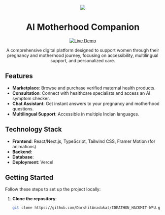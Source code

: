<p align="center">
  <img src="https://res.cloudinary.com/dk0xzfaw4/image/upload/v1742950495/Screenshot_2025-03-26_at_6.23.45_AM_lslugk.png"/>
</p>

<h1 align="center">AI Motherhood Companion</h1>

<p align="center">
  <a href="ideathon-hackmit.vercel.app" target="_blank">
    <img src="https://img.shields.io/badge/Live%20Demo-Visit%20Now-brightgreen" alt="Live Demo">
  </a>
</p>

<p align="center">
  A comprehensive digital platform designed to support women through their pregnancy and motherhood journey, focusing on accessibility, multilingual support, and personalized care.
</p>

## Features

- **Marketplace**: Browse and purchase verified maternal health products.
- **Consultation**: Connect with healthcare specialists and access an AI symptom checker.
- **Chat Assistant**: Get instant answers to your pregnancy and motherhood questions.
- **Multilingual Support**: Accessible in multiple Indian languages.

## Technology Stack

- **Frontend**: React/Next.js, TypeScript, Tailwind CSS, Framer Motion (for animations)
- **Backend**: 
- **Database**: 
- **Deployment**: Vercel

## Getting Started

Follow these steps to set up the project locally:

1. **Clone the repository**:
   ```bash
   git clone https://github.com/DarshitAnadakat/IDEATHON_HACKMIT-WPU.git



